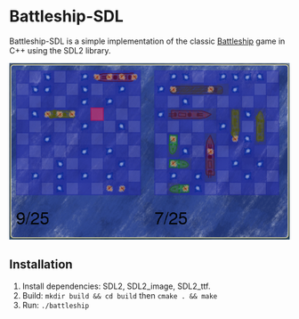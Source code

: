 # Battleship-SDL

Battleship-SDL is a simple implementation of the classic [Battleship](https://en.wikipedia.org/wiki/Battleship) game in C++ using the SDL2 library.

![Screenshot](screenshot.png)

## Installation

1. Install dependencies: SDL2, SDL2_image, SDL2_ttf.
2. Build: `mkdir build && cd build` then `cmake . && make`
3. Run: `./battleship`
